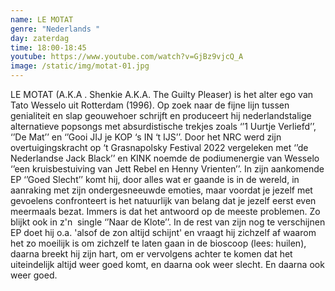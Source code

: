 ```yaml
---
name: LE MOTAT
genre: "Nederlands "
day: zaterdag
time: 18:00-18:45
youtube: https://www.youtube.com/watch?v=GjBz9vjcQ_A
image: /static/img/motat-01.jpg
---
```

<!--StartFragment-->

LE MOTAT (A.K.A . Shenkie A.K.A. The Guilty Pleaser) is het alter ego van Tato Wesselo uit Rotterdam (1996). Op zoek naar de fijne lijn tussen genialiteit en slap geouwehoer schrijft en produceert hij nederlandstalige alternatieve popsongs met absurdistische trekjes zoals ‘’1 Uurtje Verliefd’’, ‘’De Mat’’ en ‘’Gooi JIJ je KOP ‘s IN ‘t IJS’’. Door het NRC werd zijn overtuigingskracht op ‘t Grasnapolsky Festival 2022 vergeleken met ‘’de Nederlandse Jack Black’’ en KINK noemde de podiumenergie van Wesselo ‘’een kruisbestuiving van Jett Rebel en Henny Vrienten’’. In zijn aankomende EP ‘’Goed Slecht’’ komt hij, door alles wat er gaande is in de wereld, in aanraking met zijn ondergesneeuwde emoties, maar voordat je jezelf met gevoelens confronteert is het natuurlijk van belang dat je jezelf eerst even meermaals bezat. Immers is dat het antwoord op de meeste problemen. Zo blijkt ook in z'n  single ‘’Naar de Klote’’. In de rest van zijn nog te verschijnen EP doet hij o.a. 'alsof de zon altijd schijnt' en vraagt hij zichzelf af waarom het zo moeilijk is om zichzelf te laten gaan in de bioscoop (lees: huilen), daarna breekt hij zijn hart, om er vervolgens achter te komen dat het uiteindelijk altijd weer goed komt, en daarna ook weer slecht. En daarna ook weer goed.

<!--EndFragment-->